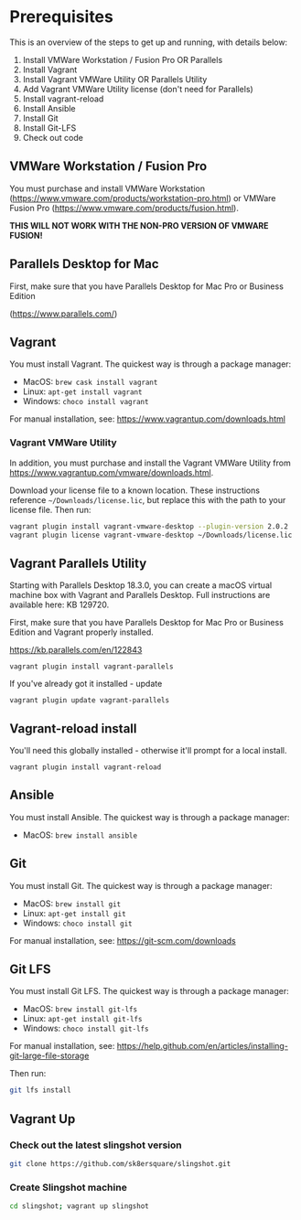 # Prerequisites

This is an overview of the steps to get up and running, with details below:

1. Install VMWare Workstation / Fusion Pro OR Parallels
2. Install Vagrant
3. Install Vagrant VMWare Utility OR Parallels Utility
4. Add Vagrant VMWare Utility license (don't need for Parallels)
5. Install vagrant-reload
6. Install Ansible
7. Install Git
8. Install Git-LFS
9. Check out code

## VMWare Workstation / Fusion Pro

You must purchase and install VMWare Workstation (<https://www.vmware.com/products/workstation-pro.html>) or VMWare Fusion Pro (<https://www.vmware.com/products/fusion.html>).

**THIS WILL NOT WORK WITH THE NON-PRO VERSION OF VMWARE FUSION!**

## Parallels Desktop for Mac

First, make sure that you have Parallels Desktop for Mac Pro or Business Edition

(<https://www.parallels.com/>)

## Vagrant

You must install Vagrant. The quickest way is through a package manager:

* MacOS: ```brew cask install vagrant```
* Linux: ```apt-get install vagrant```
* Windows: ```choco install vagrant```

For manual installation, see: <https://www.vagrantup.com/downloads.html>

### Vagrant VMWare Utility

In addition, you must purchase and install the Vagrant VMWare Utility from <https://www.vagrantup.com/vmware/downloads.html>.

Download your license file to a known location. These instructions reference `~/Downloads/license.lic`, but replace this with the path to your license file. Then run:

```bash
vagrant plugin install vagrant-vmware-desktop --plugin-version 2.0.2
vagrant plugin license vagrant-vmware-desktop ~/Downloads/license.lic
```
## Vagrant Parallels Utility

Starting with Parallels Desktop 18.3.0, you can create a macOS virtual machine box with Vagrant and Parallels Desktop. Full instructions are available here: KB 129720.

First, make sure that you have Parallels Desktop for Mac Pro or Business Edition and Vagrant properly installed.

https://kb.parallels.com/en/122843

```vagrant plugin install vagrant-parallels```

If you've already got it installed - update

```vagrant plugin update vagrant-parallels```

## Vagrant-reload install

You'll need this globally installed - otherwise it'll prompt for a local install.

```vagrant plugin install vagrant-reload```

## Ansible

You must install Ansible. The quickest way is through a package manager:

* MacOS: ```brew install ansible```

## Git

You must install Git. The quickest way is through a package manager:

* MacOS: ```brew install git```
* Linux: ```apt-get install git```
* Windows: ```choco install git```

For manual installation, see: <https://git-scm.com/downloads>

## Git LFS

You must install Git LFS. The quickest way is through a package manager:

* MacOS: ```brew install git-lfs```
* Linux: ```apt-get install git-lfs```
* Windows: ```choco install git-lfs```

For manual installation, see: <https://help.github.com/en/articles/installing-git-large-file-storage>

Then run:

```bash
git lfs install
```

## Vagrant Up

### Check out the latest slingshot version

```bash
git clone https://github.com/sk8ersquare/slingshot.git
```

### Create Slingshot machine

```bash
cd slingshot; vagrant up slingshot
```
